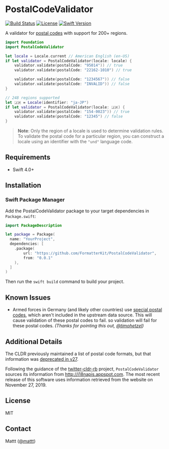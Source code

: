 # PostalCodeValidator

[![Build Status][ci status badge]][ci status]
[![License][license badge]][license]
[![Swift Version][swift version badge]][swift version]

A validator for [postal codes](https://en.wikipedia.org/wiki/Postal_code)
with support for 200+ regions.

```swift
import Foundation
import PostalCodeValidator

let locale = Locale.current // American English (en-US)
if let validator = PostalCodeValidator(locale: locale) {
    validator.validate(postalCode: "95014")) // true
    validator.validate(postalCode: "22162-1010") // true

    validator.validate(postalCode: "1234567")) // false
    validator.validate(postalCode: "INVALID")) // false
}

// 248 regions supported
let 🇯🇵 = Locale(identifier: "ja-JP")
if let validator = PostalCodeValidator(locale: 🇯🇵) {
    validator.validate(postalCode: "154-0023")) // true
    validator.validate(postalCode: "12345") // false
}
```

> **Note**: Only the region of a locale is used to determine validation rules.
> To validate the postal code for a particular region,
> you can construct a locale using an identifier with the `"und"` language code.

## Requirements

- Swift 4.0+

## Installation

### Swift Package Manager

Add the PostalCodeValidator package to your target dependencies in `Package.swift`:

```swift
import PackageDescription

let package = Package(
  name: "YourProject",
  dependencies: [
    .package(
        url: "https://github.com/FormatterKit/PostalCodeValidator",
        from: "0.0.1"
    ),
  ]
)
```

Then run the `swift build` command to build your project.

## Known Issues

- Armed forces in Germany (and likely other countries)
  use [special postal codes](https://de.wikipedia.org/wiki/Feldpost_%28Bundeswehr%29),
  which aren't included in the upstream data source.
  This will cause validation of these postal codes to fail.
  so validation will fail for these postal codes.
  _(Thanks for pointing this out, [@timohetzel](https://twitter.com/timohetzel))_

## Additional Details

The CLDR previously maintained a list of postal code formats,
but that information was
[deprecated in v27](http://unicode.org/reports/tr35/tr35-info.html#Postal_Code_Validation).

Following the guidance of the
[twitter-cldr-rb](https://github.com/twitter/twitter-cldr-rb/issues/166) project,
`PostalCodeValidator` sources its information from http://i18napis.appspot.com.
The most recent release of this software uses
information retrieved from the website on November 27, 2019.

## License

MIT

## Contact

Mattt ([@mattt](https://twitter.com/mattt))

[ci status]: https://github.com/FormatterKit/PostalCodeValidator/actions
[ci status badge]: https://github.com/FormatterKit/PostalCodeValidator/workflows/CI/badge.svg
[license]: http://img.shields.io/badge/license-MIT-blue.svg?style=flat
[license badge]: http://img.shields.io/badge/license-MIT-blue.svg?style=flat
[swift version]: https://swift.org/download/
[swift version badge]: http://img.shields.io/badge/swift%20version-4.0+-orange.svg?style=flat
